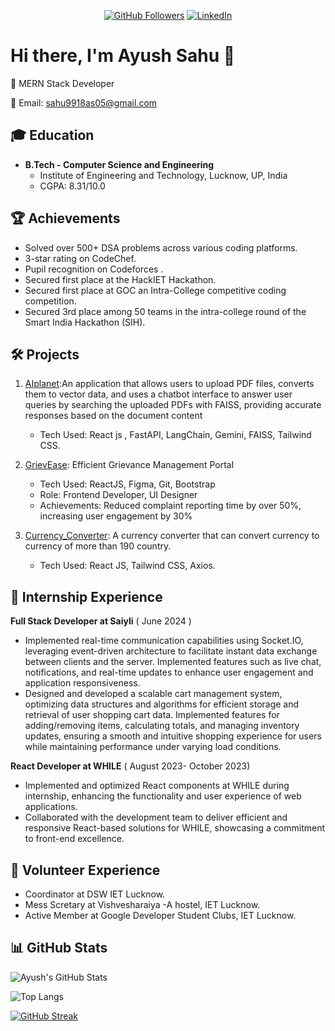 <p align="center">
  <a href="https://github.com/SahuAyush05" ><img src="https://img.shields.io/github/followers/SahuAyush05?style=social" alt="GitHub Followers"></a>
  <a href="https://www.linkedin.com/in/ayush-sahu-62b788225/"><img src="https://img.shields.io/badge/LinkedIn-Ayush Sahu-blue" alt="LinkedIn"></a>
</p>

# Hi there, I'm Ayush Sahu 👋

🚀 MERN Stack Developer 

📧 Email: sahu9918as05@gmail.com

## 🎓 Education
- **B.Tech - Computer Science and Engineering**
  - Institute of Engineering and Technology, Lucknow, UP, India
  - CGPA: 8.31/10.0

## 🏆 Achievements
- Solved over 500+ DSA problems across various coding platforms.
- 3-star rating on CodeChef.
- Pupil recognition on Codeforces .
- Secured first place at the HackIET Hackathon.
- Secured first place at GOC an Intra-College competitive coding competition.
- Secured 3rd place among 50 teams in the intra-college round of the Smart India Hackathon (SIH).

## 🛠️ Projects
1. [AIplanet](https://github.com/SahuAyush05/AIplanet):An application that allows users to upload PDF files, converts them to vector data, and uses a chatbot interface
 to answer user queries by searching the uploaded PDFs with FAISS, providing accurate responses based on the
 document content
   - Tech Used: React js , FastAPI, LangChain, Gemini, FAISS, Tailwind CSS.

2. [GrievEase](https://github.com/karangangwar341/GrievEase): Efficient Grievance Management Portal
   - Tech Used: ReactJS, Figma, Git, Bootstrap
   - Role: Frontend Developer, UI Designer
   - Achievements: Reduced complaint reporting time by over 50%, increasing user engagement by 30%

3. [Currency_Converter](https://github.com/SahuAyush05/Currency_Converter): A currency converter that can convert currency to currency of more than 190 country. 
   - Tech Used: React JS, Tailwind CSS, Axios.


## 💼 Internship Experience
**Full Stack Developer at Saiyli** ( June 2024 )
- Implemented real-time communication capabilities using Socket.IO, leveraging event-driven architecture to facilitate instant data exchange between clients and the server. Implemented features such as live chat, notifications, and real-time updates to enhance user engagement and application responsiveness.
- Designed and developed a scalable cart management system, optimizing data structures and algorithms for efficient storage and retrieval of user shopping cart data. Implemented features for adding/removing items, calculating totals, and managing inventory updates, ensuring a smooth and intuitive shopping experience for users while maintaining performance under varying load conditions.
  
**React Developer at WHILE** ( August 2023- October 2023)
- Implemented and optimized React components at WHILE during internship, enhancing the functionality and user experience of web applications.
- Collaborated with the development team to deliver efficient and responsive React-based solutions for WHILE, showcasing a commitment to front-end excellence.

## 💼 Volunteer Experience
- Coordinator at DSW IET Lucknow.
- Mess Scretary at Vishvesharaiya -A hostel, IET Lucknow.
- Active Member at Google Developer Student Clubs, IET Lucknow.

## 📊 GitHub Stats
![Ayush's GitHub Stats](https://github-readme-stats.vercel.app/api?username=SahuAyush05&show_icons=true&hide_border=true&count_private=true&hide=prs,issues&theme=dark)

![Top Langs](https://github-readme-stats.vercel.app/api/top-langs/?username=SahuAyush05&layout=compact&hide_border=true&theme=dark)

<!-- Dynamic Elements (These won't be dynamic in the README but you can check them by clicking on the link) -->
[![GitHub Streak](https://github-readme-streak-stats.herokuapp.com/?user=SahuAyush05&hide_border=true&theme=dark)](https://github.com/DenverCoder1/github-readme-streak-stats)

<!-- Add more dynamic elements as needed -->
